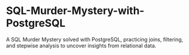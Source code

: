 # SQL-Murder-Mystery-with-PostgreSQL
A SQL Murder Mystery solved with PostgreSQL,  practicing joins, filtering, and stepwise analysis to uncover insights from relational data.
